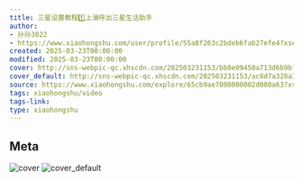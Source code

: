 ```yaml
---
title: 三星设置教程1️⃣上滑呼出三星生活助手
author:
- 孙孙3022
- https://www.xiaohongshu.com/user/profile/55a8f263c2bdeb6fab27efe4?xsec_token=undefined
created: 2025-03-23T00:00:00
modified: 2025-03-23T00:00:00
cover: http://sns-webpic-qc.xhscdn.com/202503231153/bb0e09450a713d6b9bfe7bca52d28124/1040g2sg30v4gsti55i6g40vd4kp67rv43ho6tdg!nc_n_webp_prv_1
cover_default: http://sns-webpic-qc.xhscdn.com/202503231153/ac8d7a328a38fcefbb5992535b052a9c/1040g2sg30v4gsti55i6g40vd4kp67rv43ho6tdg!nc_n_webp_mw_1
source: https://www.xiaohongshu.com/explore/65cb9ae7000000002d000a63?xsec_token=ABD0wGja5JgFITU30robtfCjZVleh2ODjx-2CRrpwkeUc=
tags: xiaohongshu/video
tags-link:
type: xiaohongshu
---
```


## Meta

![cover](http://sns-webpic-qc.xhscdn.com/202503231153/bb0e09450a713d6b9bfe7bca52d28124/1040g2sg30v4gsti55i6g40vd4kp67rv43ho6tdg!nc_n_webp_prv_1)
![cover_default](http://sns-webpic-qc.xhscdn.com/202503231153/ac8d7a328a38fcefbb5992535b052a9c/1040g2sg30v4gsti55i6g40vd4kp67rv43ho6tdg!nc_n_webp_mw_1)
